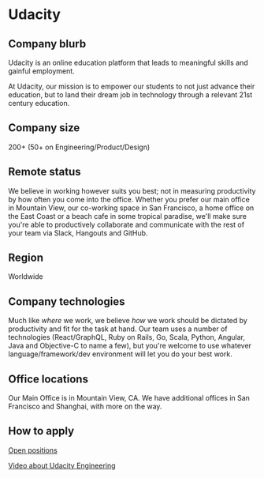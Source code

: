 # Udacity

## Company blurb

Udacity is an online education platform that leads to meaningful skills and gainful employment.

At Udacity, our mission is to empower our students to not just advance their education, but to land their dream job in technology through a relevant 21st century education.


## Company size

200+ (50+ on Engineering/Product/Design)

## Remote status

We believe in working however suits you best; not in measuring productivity by how often you come into the office. Whether you prefer our main office in Mountain View, our co-working space in San Francisco, a home office on the East Coast or a beach cafe in some tropical paradise, we'll make sure you're able to productively collaborate and communicate with the rest of your team via Slack, Hangouts and GitHub.

## Region

Worldwide

## Company technologies

Much like *where* we work, we believe *how* we work should be dictated by productivity and fit for the task at hand. Our team uses a number of technologies (React/GraphQL, Ruby on Rails, Go, Scala, Python, Angular, Java and Objective-C to name a few), but you're welcome to use whatever language/framework/dev environment will let you do your best work.

## Office locations

Our Main Office is in Mountain View, CA. We have additional offices in San Francisco and Shanghai, with more on the way.

## How to apply

[Open positions](https://jobs.lever.co/udacity?lever-via=XleBPrSxxN)

[Video about Udacity Engineering](https://vimeo.com/135723573)
